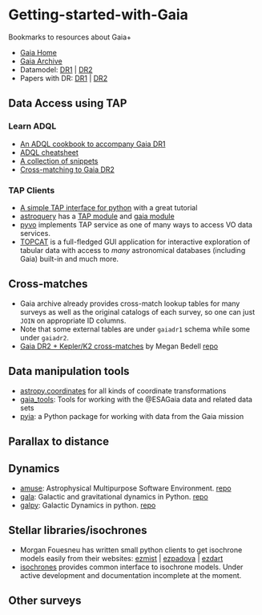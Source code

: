 # Getting-started-with-Gaia

Bookmarks to resources about Gaia+

- [Gaia Home](https://www.cosmos.esa.int/web/gaia/home)
- [Gaia Archive](https://gea.esac.esa.int/archive/)
- Datamodel: [DR1](https://gea.esac.esa.int/archive/documentation/GDR1/datamodel/index.html) | [DR2](https://gea.esac.esa.int/archive/documentation/GDR2/Gaia_archive/chap_datamodel/)
- Papers with DR: [DR1](https://www.cosmos.esa.int/web/gaia/dr1-papers) | [DR2](https://www.cosmos.esa.int/web/gaia/dr2-papers)



## Data Access using TAP

### Learn ADQL

- [An ADQL cookbook to accompany Gaia DR1](https://www.gaia.ac.uk/data/gaia-data-release-1/adql-cookbook)
- [ADQL cheatsheet](adql-cheatsheet.md)
- [A collection of snippets](gaia-adql-snippets.md)
- [Cross-matching to Gaia DR2](Cross-matching-to-Gaia-DR2.ipynb)

### TAP Clients

- [A simple TAP interface for python](https://github.com/mfouesneau/tap) with a great tutorial
- [astroquery](https://astroquery.readthedocs.io/en/latest/) has a [TAP module](https://astroquery.readthedocs.io/en/latest/utils/tap.html) and [gaia module](https://astroquery.readthedocs.io/en/latest/gaia/gaia.html)
- [pyvo](http://github.com/pyvirtobs/pyvo) implements TAP service as one of many ways to access VO data services.
- [TOPCAT](http://www.star.bris.ac.uk/~mbt/topcat/) is a full-fledged GUI application for interactive exploration of tabular data with access to _many_ astronomical databases (including Gaia) built-in and much more.


## Cross-matches

- Gaia archive already provides cross-match lookup tables for many surveys as well as the original catalogs of each survey, so one can just `JOIN` on appropriate ID columns.
- Note that some external tables are under `gaiadr1` schema while some under `gaiadr2`.
- [Gaia DR2 + Kepler/K2 cross-matches](http://gaia-kepler.fun) by Megan Bedell [repo](https://github.com/megbedell/gaia-kepler.fun)


## Data manipulation tools

- [astropy.coordinates](http://docs.astropy.org/en/stable/coordinates/) for all kinds of coordinate transformations
- [gaia_tools](https://github.com/jobovy/gaia_tools): Tools for working with the @ESAGaia data and related data sets
- [pyia](https://pyia.readthedocs.io/en/latest/): a Python package for working with data from the Gaia mission

## Parallax to distance



## Dynamics

- [amuse](http://www.amusecode.org): Astrophysical Multipurpose Software Environment. [repo](https://github.com/amusecode/amuse)
- [gala](http://gala.adrian.pw/en/latest/): Galactic and gravitational dynamics in Python. [repo](https://github.com/adrn/gala)
- [galpy](https://galpy.readthedocs.io/en/v1.4.0/): Galactic Dynamics in python. [repo](https://github.com/jobovy/galpy)

## Stellar libraries/isochrones


- Morgan Fouesneu has written small python clients to get isochrone models easily from their websites: [ezmist](https://github.com/mfouesneau/ezmist) | [ezpadova](https://github.com/mfouesneau/ezpadova) | [ezdart](https://github.com/mfouesneau/ezdart)
- [isochrones](https://github.com/timothydmorton/isochrones) provides common interface to isochrone models. Under active development and documentation incomplete at the moment.


## Other surveys
